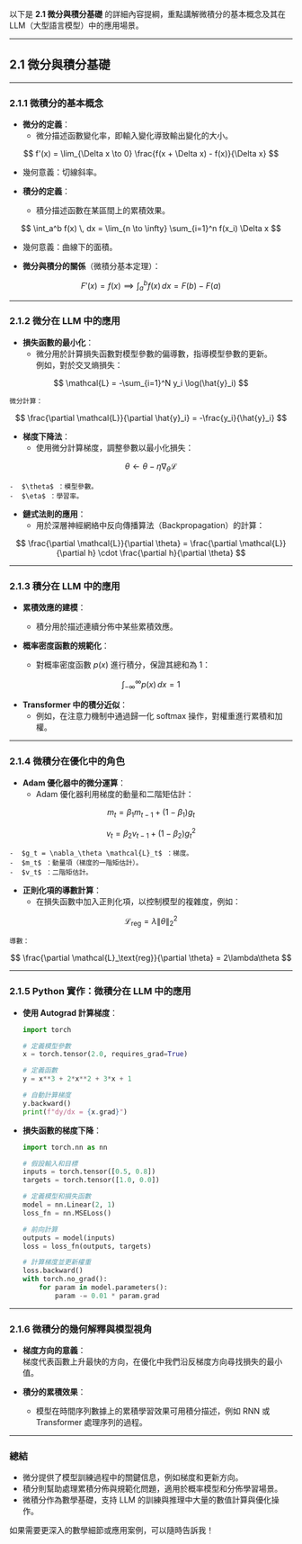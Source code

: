 以下是 **2.1 微分與積分基礎** 的詳細內容提綱，重點講解微積分的基本概念及其在 LLM（大型語言模型）中的應用場景。

---

## **2.1 微分與積分基礎**

---

### **2.1.1 微積分的基本概念**
- **微分的定義**：  
  - 微分描述函數變化率，即輸入變化導致輸出變化的大小。  

$$
    f'(x) = \lim_{\Delta x \to 0} \frac{f(x + \Delta x) - f(x)}{\Delta x}
$$

  - 幾何意義：切線斜率。  

- **積分的定義**：  
  - 積分描述函數在某區間上的累積效果。  

$$
    \int_a^b f(x) \, dx = \lim_{n \to \infty} \sum_{i=1}^n f(x_i) \Delta x
$$

  - 幾何意義：曲線下的面積。  

- **微分與積分的關係**（微積分基本定理）：  

$$
    F'(x) = f(x) \implies \int_a^b f(x) \, dx = F(b) - F(a)
$$


---

### **2.1.2 微分在 LLM 中的應用**
- **損失函數的最小化**：  
  - 微分用於計算損失函數對模型參數的偏導數，指導模型參數的更新。  
    例如，對於交叉熵損失：

$$
    \mathcal{L} = -\sum_{i=1}^N y_i \log(\hat{y}_i)
$$

    微分計算：

$$
    \frac{\partial \mathcal{L}}{\partial \hat{y}_i} = -\frac{y_i}{\hat{y}_i}
$$


- **梯度下降法**：  
  - 使用微分計算梯度，調整參數以最小化損失：  

$$
    \theta \leftarrow \theta - \eta \nabla_\theta \mathcal{L}
$$
  
    -  $\theta$ ：模型參數。  
    -  $\eta$ ：學習率。  

- **鏈式法則的應用**：  
  - 用於深層神經網絡中反向傳播算法（Backpropagation）的計算：  

$$
    \frac{\partial \mathcal{L}}{\partial \theta} = \frac{\partial \mathcal{L}}{\partial h} \cdot \frac{\partial h}{\partial \theta}
$$


---

### **2.1.3 積分在 LLM 中的應用**
- **累積效應的建模**：  
  - 積分用於描述連續分佈中某些累積效應。  

- **概率密度函數的規範化**：  
  - 對概率密度函數  $p(x)$  進行積分，保證其總和為 1：

$$
    \int_{-\infty}^\infty p(x) \, dx = 1
$$


- **Transformer 中的積分近似**：  
  - 例如，在注意力機制中通過歸一化 softmax 操作，對權重進行累積和加權。

---

### **2.1.4 微積分在優化中的角色**
- **Adam 優化器中的微分運算**：  
  - Adam 優化器利用梯度的動量和二階矩估計：

$$
    m_t = \beta_1 m_{t-1} + (1 - \beta_1) g_t
$$


$$
    v_t = \beta_2 v_{t-1} + (1 - \beta_2) g_t^2
$$

    -  $g_t = \nabla_\theta \mathcal{L}_t$ ：梯度。
    -  $m_t$ ：動量項（梯度的一階矩估計）。  
    -  $v_t$ ：二階矩估計。  

- **正則化項的導數計算**：  
  - 在損失函數中加入正則化項，以控制模型的複雜度，例如：

$$
    \mathcal{L}_\text{reg} = \lambda \|\theta\|_2^2
$$

    導數：

$$
    \frac{\partial \mathcal{L}_\text{reg}}{\partial \theta} = 2\lambda\theta
$$


---

### **2.1.5 Python 實作：微積分在 LLM 中的應用**
- **使用 Autograd 計算梯度**：  
  ```python
  import torch

  # 定義模型參數
  x = torch.tensor(2.0, requires_grad=True)

  # 定義函數
  y = x**3 + 2*x**2 + 3*x + 1

  # 自動計算梯度
  y.backward()
  print(f"dy/dx = {x.grad}")
  ```

- **損失函數的梯度下降**：  
  ```python
  import torch.nn as nn

  # 假設輸入和目標
  inputs = torch.tensor([0.5, 0.8])
  targets = torch.tensor([1.0, 0.0])

  # 定義模型和損失函數
  model = nn.Linear(2, 1)
  loss_fn = nn.MSELoss()

  # 前向計算
  outputs = model(inputs)
  loss = loss_fn(outputs, targets)

  # 計算梯度並更新權重
  loss.backward()
  with torch.no_grad():
      for param in model.parameters():
          param -= 0.01 * param.grad
  ```

---

### **2.1.6 微積分的幾何解釋與模型視角**
- **梯度方向的意義**：  
  梯度代表函數上升最快的方向，在優化中我們沿反梯度方向尋找損失的最小值。

- **積分的累積效果**：  
  - 模型在時間序列數據上的累積學習效果可用積分描述，例如 RNN 或 Transformer 處理序列的過程。

---

### **總結**
- 微分提供了模型訓練過程中的關鍵信息，例如梯度和更新方向。  
- 積分則幫助處理累積分佈與規範化問題，適用於概率模型和分佈學習場景。  
- 微積分作為數學基礎，支持 LLM 的訓練與推理中大量的數值計算與優化操作。

如果需要更深入的數學細節或應用案例，可以隨時告訴我！